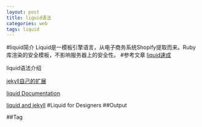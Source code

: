 ```yaml
---
layout: post
title: liquid语法
categories: web
tags: liquid
---
```


#liquid简介
Liquid是一模板引擎语言，从电子商务系统Shopify提取而来。Ruby库渲染的安全模板，不影响服务器上的安全性。
#参考文章
[liquid速成](http://github.com/Shopify/liquid/wiki/Liquid-for-Designers)

liquid语法介绍

[jekyll自己的扩展](http://github.com/mojombo/jekyll/wiki/Liquid-Extensions)

[liquid Documentation](http://docs.shopify.com/themes/liquid-documentation/basics)

[liquid and jekyll](http://blog.slaks.net/2013-08-09/jekyll-tag-was-never-closed/)
#Liquid for Designers
##Output

##Tag

